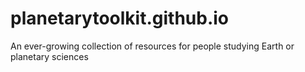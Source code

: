 # planetarytoolkit.github.io
An ever-growing collection of resources for people studying Earth or planetary sciences
